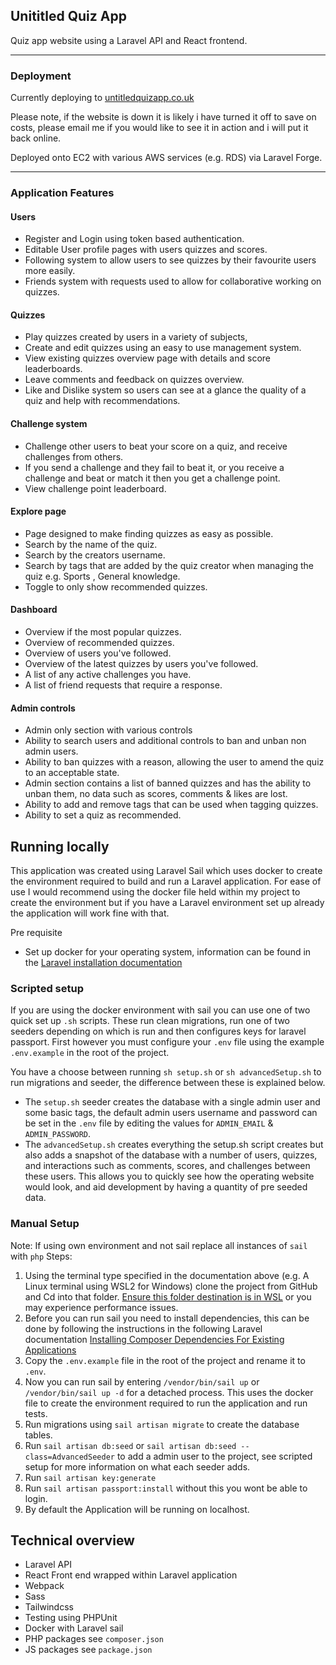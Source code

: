 ## Unititled Quiz App

Quiz app website using a Laravel API and React frontend.

---

### Deployment

Currently deploying to [untitledquizapp.co.uk](http://untitledquizapp.co.uk/)

Please note, if the website is down it is likely i have turned it off to save on costs, please email me if you would like to see it in action and i will put it back online.

Deployed onto EC2 with various AWS services (e.g. RDS) via Laravel Forge.

---

### Application Features

#### Users

-   Register and Login using token based authentication.
-   Editable User profile pages with users quizzes and scores.
-   Following system to allow users to see quizzes by their favourite users more easily.
-   Friends system with requests used to allow for collaborative working on quizzes.

#### Quizzes

-   Play quizzes created by users in a variety of subjects,
-   Create and edit quizzes using an easy to use management system.
-   View existing quizzes overview page with details and score leaderboards.
-   Leave comments and feedback on quizzes overview.
-   Like and Dislike system so users can see at a glance the quality of a quiz and help with recommendations.

#### Challenge system

-   Challenge other users to beat your score on a quiz, and receive challenges from others.
-   If you send a challenge and they fail to beat it, or you receive a challenge and beat or match it then you get a challenge point.
-   View challenge point leaderboard.

#### Explore page

-   Page designed to make finding quizzes as easy as possible.
-   Search by the name of the quiz.
-   Search by the creators username.
-   Search by tags that are added by the quiz creator when managing the quiz e.g. Sports , General knowledge.
-   Toggle to only show recommended quizzes.

#### Dashboard

-   Overview if the most popular quizzes.
-   Overview of recommended quizzes.
-   Overview of users you've followed.
-   Overview of the latest quizzes by users you've followed.
-   A list of any active challenges you have.
-   A list of friend requests that require a response.

#### Admin controls

-   Admin only section with various controls
-   Ability to search users and additional controls to ban and unban non admin users.
-   Ability to ban quizzes with a reason, allowing the user to amend the quiz to an acceptable state.
-   Admin section contains a list of banned quizzes and has the ability to unban them, no data such as scores, comments & likes are lost.
-   Ability to add and remove tags that can be used when tagging quizzes.
-   Ability to set a quiz as recommended.

## Running locally

This application was created using Laravel Sail which uses docker to create the environment required to build and run a Laravel application. For ease of use I would recommend using the docker file held within my project to create the environment but if you have a Laravel environment set up already the application will work fine with that.

Pre requisite

-   Set up docker for your operating system, information can be found in the [Laravel installation documentation](https://laravel.com/docs/8.x/installation)

### Scripted setup

If you are using the docker environment with sail you can use one of two quick set up `.sh` scripts. These run clean migrations, run one of two seeders depending on which is run and then configures keys for laravel passport. First however you must configure your `.env` file using the example `.env.example` in the root of the project.

You have a choose between running `sh setup.sh` or `sh advancedSetup.sh` to run migrations and seeder, the difference between these is explained below.
- The `setup.sh` seeder creates the database with a single admin user and some basic tags, the default admin users username and password can be set in the `.env` file by editing the values for `ADMIN_EMAIL` & `ADMIN_PASSWORD`.
- The `advancedSetup.sh` creates everything the setup.sh script creates but also adds a snapshot of the database with a number of users, quizzes, and interactions such as comments, scores, and challenges between these users. This allows you to quickly see how the operating website would look, and aid development by having a quantity of pre seeded data.

### Manual Setup

Note: If using own environment and not sail replace all instances of `sail` with `php`
Steps:

1.  Using the terminal type specified in the documentation above (e.g. A Linux terminal using WSL2 for Windows) clone the project from GitHub and Cd into that folder. [Ensure this folder destination is in WSL](https://stackoverflow.com/questions/65227492/laravel-8-laravel-sail-for-dev-on-windows-10-is-slow-how-to-speed-up) or you may experience performance issues.
2.  Before you can run sail you need to install dependencies, this can be done by following the instructions in the following Laravel documentation [Installing Composer Dependencies For Existing Applications](https://laravel.com/docs/8.x/sail#installing-composer-dependencies-for-existing-projects)
3.  Copy the `.env.example` file in the root of the project and rename it to `.env`.
4.  Now you can run sail by entering `/vendor/bin/sail up` or `/vendor/bin/sail up -d` for a detached process. This uses the docker file to create the environment required to run the application and run tests.
5.  Run migrations using `sail artisan migrate` to create the database tables.
6.  Run `sail artisan db:seed` or `sail artisan db:seed --class=AdvancedSeeder` to add a admin user to the project, see scripted setup for more information on what each seeder adds.
7.  Run `sail artisan key:generate`
8.  Run `sail artisan passport:install` without this you wont be able to login.
9.  By default the Application will be running on localhost.

## Technical overview

-   Laravel API
-   React Front end wrapped within Laravel application
-   Webpack
-   Sass
-   Tailwindcss
-   Testing using PHPUnit
-   Docker with Laravel sail
-   PHP packages see `composer.json`
-   JS packages see `package.json`
